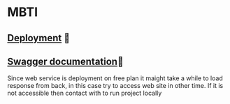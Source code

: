 # MBTI
## [Deployment](https://mbti-project.netlify.app/) 🚀
## [Swagger documentation](https://job-recognition.onrender.com/apidocs/)📃
Since web service is deployment on free plan it maight take a while to load response from back, in this case try to access web site in other time. If it is not accessible then contact with to run project locally 



